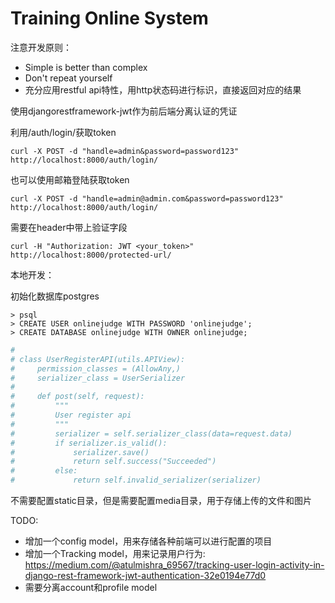 # Training Online System

注意开发原则：
- Simple is better than complex
- Don't repeat yourself
- 充分应用restful api特性，用http状态码进行标识，直接返回对应的结果

使用djangorestframework-jwt作为前后端分离认证的凭证

利用/auth/login/获取token

```
curl -X POST -d "handle=admin&password=password123" http://localhost:8000/auth/login/
```

也可以使用邮箱登陆获取token

```
curl -X POST -d "handle=admin@admin.com&password=password123" http://localhost:8000/auth/login/

```

需要在header中带上验证字段

```
curl -H "Authorization: JWT <your_token>" http://localhost:8000/protected-url/
```

本地开发：

初始化数据库postgres


```
> psql
> CREATE USER onlinejudge WITH PASSWORD 'onlinejudge';
> CREATE DATABASE onlinejudge WITH OWNER onlinejudge;
```



```python
#
# class UserRegisterAPI(utils.APIView):
#     permission_classes = (AllowAny,)
#     serializer_class = UserSerializer
#
#     def post(self, request):
#         """
#         User register api
#         """
#         serializer = self.serializer_class(data=request.data)
#         if serializer.is_valid():
#             serializer.save()
#             return self.success("Succeeded")
#         else:
#             return self.invalid_serializer(serializer)
```

不需要配置static目录，但是需要配置media目录，用于存储上传的文件和图片

TODO: 
- 增加一个config model，用来存储各种前端可以进行配置的项目
- 增加一个Tracking model，用来记录用户行为: https://medium.com/@atulmishra_69567/tracking-user-login-activity-in-django-rest-framework-jwt-authentication-32e0194e77d0
- 需要分离account和profile model
